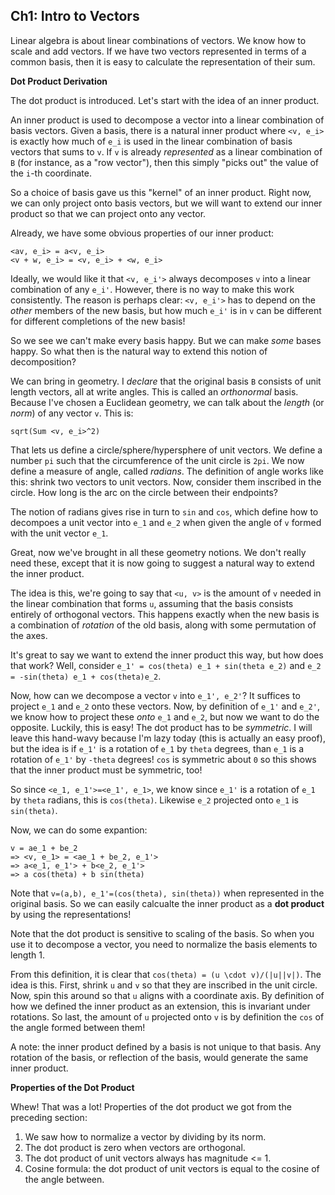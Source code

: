 ## Ch1: Intro to Vectors

Linear algebra is about linear combinations of vectors. We know how to
scale and add vectors. If we have two vectors represented in terms of
a common basis, then it is easy to calculate the representation of
their sum.

**Dot Product Derivation**

The dot product is introduced. Let's start with the idea of an inner
product.

An inner product is used to decompose a vector into a linear
combination of basis vectors. Given a basis, there is a natural inner
product where `<v, e_i>` is exactly how much of `e_i` is used in the
linear combination of basis vectors that sums to `v`. If `v` is
already *represented* as a linear combination of `B` (for instance, as
a "row vector"), then this simply "picks out" the value of the `i`-th
coordinate.

So a choice of basis gave us this "kernel" of an inner product. Right
now, we can only project onto basis vectors, but we will want to
extend our inner product so that we can project onto any vector.

Already, we have some obvious properties of our inner product:

    <av, e_i> = a<v, e_i>
    <v + w, e_i> = <v, e_i> + <w, e_i>

Ideally, we would like it that `<v, e_i'>` always decomposes `v` into
a linear combination of any `e_i'`. However, there is no way to make
this work consistently. The reason is perhaps clear: `<v, e_i'>` has
to depend on the *other* members of the new basis, but how much `e_i'`
is in `v` can be different for different completions of the new basis!

So we see we can't make every basis happy. But we can make *some*
bases happy. So what then is the natural way to extend this notion of
decomposition?

We can bring in geometry. I *declare* that the original basis `B`
consists of unit length vectors, all at write angles. This is called
an *orthonormal* basis. Because I've chosen a Euclidean geometry, we
can talk about the *length* (or *norm*) of any vector `v`. This is:

    sqrt(Sum <v, e_i>^2)

That lets us define a circle/sphere/hypersphere of unit vectors. We
define a number `pi` such that the circumference of the unit circle is
`2pi`. We now define a measure of angle, called *radians*. The
definition of angle works like this: shrink two vectors to unit
vectors. Now, consider them inscribed in the circle. How long is the
arc on the circle between their endpoints?

The notion of radians gives rise in turn to `sin` and `cos`, which
define how to decompoes a unit vector into `e_1` and `e_2` when given
the angle of `v` formed with the unit vector `e_1`.

Great, now we've brought in all these geometry notions. We don't
really need these, except that it is now going to suggest a natural
way to extend the inner product.

The idea is this, we're going to say that `<u, v>` is the amount of
`v` needed in the linear combination that forms `u`, assuming that the
basis consists entirely of orthogonal vectors. This happens exactly
when the new basis is a combination of *rotation* of the old basis,
along with some permutation of the axes.

It's great to say we want to extend the inner product this way, but
how does that work? Well, consider `e_1' = cos(theta) e_1 + sin(theta
e_2)` and `e_2 = -sin(theta) e_1 + cos(theta)e_2`.

Now, how can we decompose a vector `v` into `e_1', e_2'`? It suffices
to project `e_1` and `e_2` onto these vectors. Now, by definition of
`e_1'` and `e_2'`, we know how to project these *onto* `e_1` and
`e_2`, but now we want to do the opposite. Luckily, this is easy! The
dot product has to be *symmetric*. I will leave this hand-wavy because
I'm lazy today (this is actually an easy proof), but the idea is if
`e_1'` is a rotation of `e_1` by `theta` degrees, than `e_1` is a
rotation of `e_1'` by `-theta` degrees! `cos` is symmetric about `0`
so this shows that the inner product must be symmetric, too!

So since `<e_1, e_1'>=<e_1', e_1>`, we know since `e_1'` is a rotation
of `e_1` by `theta` radians, this is `cos(theta)`. Likewise `e_2`
projected onto `e_1` is `sin(theta)`.

Now, we can do some expantion:

    v = ae_1 + be_2
    => <v, e_1> = <ae_1 + be_2, e_1'>
    => a<e_1, e_1'> + b<e_2, e_1'>
    => a cos(theta) + b sin(theta)

Note that `v=(a,b), e_1'=(cos(theta), sin(theta))` when represented in
the original basis. So we can easily calcualte the inner product as a
**dot product** by using the representations!

Note that the dot product is sensitive to scaling of the basis. So
when you use it to decompose a vector, you need to normalize the basis
elements to length 1.

From this definition, it is clear that `cos(theta) = (u \cdot
v)/(|u||v|)`. The idea is this. First, shrink `u` and `v` so that they
are inscribed in the unit circle. Now, spin this around so that `u`
aligns with a coordinate axis. By definition of how we defined the
inner product as an extension, this is invariant under rotations. So
last, the amount of `u` projected onto `v` is by definition the `cos`
of the angle formed between them!

A note: the inner product defined by a basis is not unique to that
basis. Any rotation of the basis, or reflection of the basis, would
generate the same inner product.

**Properties of the Dot Product**

Whew! That was a lot! Properties of the dot product we got from the
preceding section:

1. We saw how to normalize a vector by dividing by its norm.
2. The dot product is zero when vectors are orthogonal.
3. The dot product of unit vectors always has magnitude <= 1.
4. Cosine formula: the dot product of unit vectors is equal to the
   cosine of the angle between.
